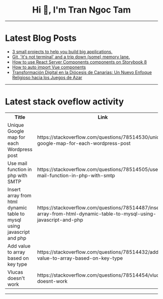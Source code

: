 <h1 align="center">Hi 👋, I'm Tran Ngoc Tam</h1>

---

# Latest Blog Posts 
<!-- BLOG-POST-LIST:START -->
- [3 small projects to help you build big applications.](https://dev.to/audreymengue/3-small-projects-to-help-you-build-big-applications-12p6)
- [Git, &#39;it&#39;s not terminal&#39; and a trip down &lpar;some&rpar; memory lane.](https://dev.to/codecara/git-its-not-terminal-and-a-trip-down-some-memory-lane-732)
- [How to use React Server Components components on Storybook 8](https://dev.to/heymarkkop/how-to-use-react-server-components-components-on-storybook-8-5ia)
- [How to auto import Vue components](https://dev.to/yordan-ramchev/how-to-auto-import-vue-components-2o44)
- [Transformación Digital en la Diócesis de Canarias: Un Nuevo Enfoque Religioso hacia los Juegos de Azar](https://dev.to/jos_fernando_e09ce1d37e6/transformacion-digital-en-la-diocesis-de-canarias-un-nuevo-enfoque-religioso-hacia-los-juegos-de-azar-2122)
<!-- BLOG-POST-LIST:END -->

---

# Latest stack oveflow activity
<table>
  <tr><th>Title</th><th>Link</th></tr>
  <!-- STACKOVERFLOW:START --><tr><td>Unique Google map for each Wordpress post</td><td>https://stackoverflow.com/questions/78514530/unique-google-map-for-each-wordpress-post</td></tr><tr><td>Use mail function in php with SMTP</td><td>https://stackoverflow.com/questions/78514505/use-mail-function-in-php-with-smtp</td></tr><tr><td>Insert array from html dynamic table to mysql using javascript and php</td><td>https://stackoverflow.com/questions/78514487/insert-array-from-html-dynamic-table-to-mysql-using-javascript-and-php</td></tr><tr><td>Add value to array based on key type</td><td>https://stackoverflow.com/questions/78514432/add-value-to-array-based-on-key-type</td></tr><tr><td>Vlucas doesn&#39;t work</td><td>https://stackoverflow.com/questions/78514454/vlucas-doesnt-work</td></tr><!-- STACKOVERFLOW:END -->
</table>

---


